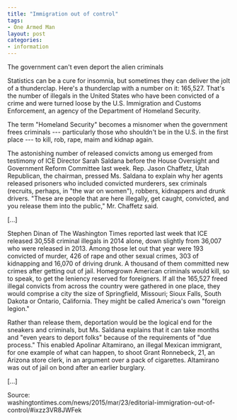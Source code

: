 ```yaml
---
title: "Immigration out of control"
tags:
- One Armed Man
layout: post
categories:
- information
---
```


The government can't even deport the alien criminals

Statistics can be a cure for insomnia, but sometimes they can deliver the jolt of a thunderclap. Here's a thunderclap with a number on it: 165,527. That's the number of illegals in the United States who have been convicted of a crime and were turned loose by the U.S. Immigration and Customs Enforcement, an agency of the Department of Homeland Security.

The term "Homeland Security" becomes a misnomer when the government frees criminals --- particularly those who shouldn't be in the U.S. in the first place --- to kill, rob, rape, maim and kidnap again.

The astonishing number of released convicts among us emerged from testimony of ICE Director Sarah Saldana before the House Oversight and Government Reform Committee last week. Rep. Jason Chaffetz, Utah Republican, the chairman, pressed Ms. Saldana to explain why her agents released prisoners who included convicted murderers, sex criminals (recruits, perhaps, in "the war on women"), robbers, kidnappers and drunk drivers. "These are people that are here illegally, get caught, convicted, and you release them into the public," Mr. Chaffetz said.

\[...\]

Stephen Dinan of The Washington Times reported last week that ICE released 30,558 criminal illegals in 2014 alone, down slightly from 36,007 who were released in 2013. Among those let out that year were 193 convicted of murder, 426 of rape and other sexual crimes, 303 of kidnapping and 16,070 of driving drunk. A thousand of them committed new crimes after getting out of jail. Homegrown American criminals would kill, so to speak, to get the leniency reserved for foreigners. If all the 165,527 freed illegal convicts from across the country were gathered in one place, they would comprise a city the size of Springfield, Missouri; Sioux Falls, South Dakota or Ontario, California. They might be called America's own "foreign legion."

Rather than release them, deportation would be the logical end for the sneakers and criminals, but Ms. Saldana explains that it can take months and "even years to deport folks" because of the requirements of "due process." This enabled Apolinar Altamirano, an illegal Mexican immigrant, for one example of what can happen, to shoot Grant Ronnebeck, 21, an Arizona store clerk, in an argument over a pack of cigarettes. Altamirano was out of jail on bond after an earlier burglary.

\[...\]

Source:  
washingtontimes.com/news/2015/mar/23/editorial-immigration-out-of-control/#ixzz3VR8JWFek